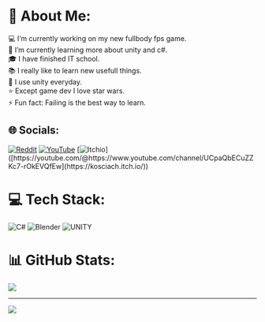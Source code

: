 # 💫 About Me:
💻 I’m currently working on my new fullbody fps game.<br>
🌱 I’m currently learning more about unity and c#.<br>
🎓 I have finished IT school.<br>
📚 I really like to learn new usefull things.<br>
📅 I use unity everyday.<br>
⭐ Except game dev I love star wars.<br>
⚡ Fun fact: Failing is the best way to learn.<br>

<a href="https://www.youtube.com/"></a>
## 🌐 Socials:
[![Reddit](https://img.shields.io/badge/Reddit-%23FF4500.svg?logo=Reddit&logoColor=white)](https://reddit.com/user/https://www.reddit.com/user/Kosciaszek)
[![YouTube](https://img.shields.io/badge/YouTube-%23FF0000.svg?logo=YouTube&logoColor=white)](https://youtube.com/@https://www.youtube.com/channel/UCpaQbECuZZKc7-rOkEVQfEw) 
[![Itchio]([https://img.shields.io/badge/YouTube-%23FF0000.svg?logo=YouTube&logoColor=white](https://camo.githubusercontent.com/9fd682145e4f0d5b90aac147ca8f96a32465f0b739c99f07c43fb47a63e59cf2/68747470733a2f2f696d672e736869656c64732e696f2f7374617469632f76313f7374796c653d666f722d7468652d6261646765266d6573736167653d497463682e696f26636f6c6f723d464135433543266c6f676f3d497463682e696f266c6f676f436f6c6f723d464646464646266c6162656c3d))]([https://youtube.com/@https://www.youtube.com/channel/UCpaQbECuZZKc7-rOkEVQfEw](https://kosciach.itch.io/)) 

# 💻 Tech Stack:
![C#](https://img.shields.io/badge/c%23-%23239120.svg?style=for-the-badge&logo=c-sharp&logoColor=white) ![Blender](https://img.shields.io/badge/blender-%23F5792A.svg?style=for-the-badge&logo=blender&logoColor=white) ![UNITY](https://img.shields.io/badge/Unity-%2320232a.svg?style=for-the-badge&logo=unity&logoColor=white)
# 📊 GitHub Stats:
![](https://github-readme-streak-stats.herokuapp.com/?user=Kosciach&theme=dark&hide_border=false)

---
[![](https://visitcount.itsvg.in/api?id=Kosciach&icon=5&color=1)](https://visitcount.itsvg.in)

<!-- Proudly created with GPRM ( https://gprm.itsvg.in ) -->

